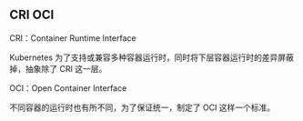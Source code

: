 ## CRI OCI



CRI：Container Runtime Interface

Kubernetes 为了支持或兼容多种容器运行时，同时将下层容器运行时的差异屏蔽掉，抽象除了 CRI 这一层。

OCI：Open Container Interface

不同容器的运行时也有所不同，为了保证统一，制定了 OCI 这样一个标准。